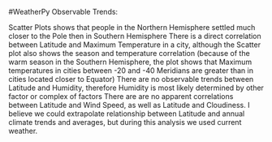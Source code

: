 #WeatherPy Observable Trends:


Scatter Plots shows that people in the Northern Hemisphere settled much closer to the Pole then in Southern Hemisphere 
There is a direct correlation between Latitude and Maximum Temperature in a city, although the Scatter plot also shows the season and temperature correlation (because of the warm season in the Southern Hemisphere, the plot shows that Maximum temperatures in cities between -20 and -40 Meridians are greater than in cities located closer to Equator)
There are no observable trends between Latitude and Humidity, therefore Humidity is most likely determined by other factor or complex of factors 
There are are no apparent correlations between Latitude and Wind Speed, as well as Latitude and Cloudiness. I believe we could extrapolate relationship between Latitude and annual climate trends and averages, but during this analysis we used current weather. 



